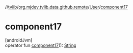 //[tvlib](../../../index.md)/[org.mjdev.tvlib.data.github.remote](../index.md)/[User](index.md)/[component17](component17.md)

# component17

[androidJvm]\
operator fun [component17](component17.md)(): [String](https://kotlinlang.org/api/latest/jvm/stdlib/kotlin/-string/index.html)
